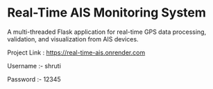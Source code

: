 # Real-Time AIS Monitoring System
A multi-threaded Flask application for real-time GPS data processing, validation, and visualization from AIS devices.

Project Link : https://real-time-ais.onrender.com

Username :- shruti

Password :- 12345
